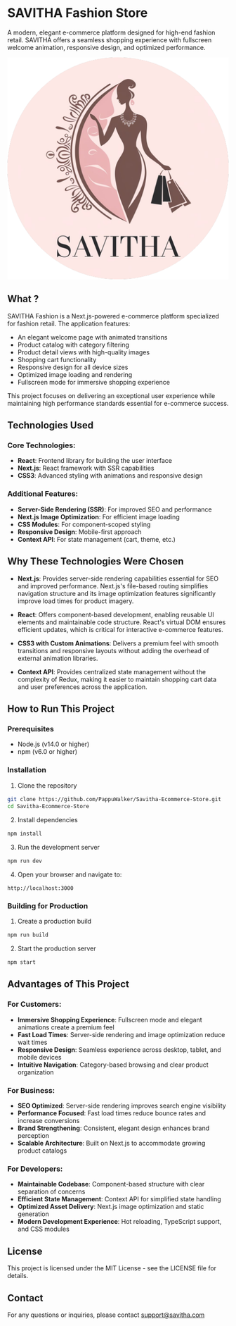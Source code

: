 # SAVITHA Fashion Store

A modern, elegant e-commerce platform designed for high-end fashion retail. SAVITHA offers a seamless shopping experience with fullscreen welcome animation, responsive design, and optimized performance.

<div align="center">
  <img src="public/Savitha%20Modern512.png" alt="SAVITHA Logo">
</div>

## What ?

SAVITHA Fashion is a Next.js-powered e-commerce platform specialized for fashion retail. The application features:

- An elegant welcome page with animated transitions
- Product catalog with category filtering
- Product detail views with high-quality images
- Shopping cart functionality
- Responsive design for all device sizes
- Optimized image loading and rendering
- Fullscreen mode for immersive shopping experience

This project focuses on delivering an exceptional user experience while maintaining high performance standards essential for e-commerce success.

## Technologies Used

### Core Technologies:
- **React**: Frontend library for building the user interface
- **Next.js**: React framework with SSR capabilities
- **CSS3**: Advanced styling with animations and responsive design

### Additional Features:
- **Server-Side Rendering (SSR)**: For improved SEO and performance
- **Next.js Image Optimization**: For efficient image loading
- **CSS Modules**: For component-scoped styling
- **Responsive Design**: Mobile-first approach
- **Context API**: For state management (cart, theme, etc.)

## Why These Technologies Were Chosen

- **Next.js**: Provides server-side rendering capabilities essential for SEO and improved performance. Next.js's file-based routing simplifies navigation structure and its image optimization features significantly improve load times for product imagery.

- **React**: Offers component-based development, enabling reusable UI elements and maintainable code structure. React's virtual DOM ensures efficient updates, which is critical for interactive e-commerce features.

- **CSS3 with Custom Animations**: Delivers a premium feel with smooth transitions and responsive layouts without adding the overhead of external animation libraries.

- **Context API**: Provides centralized state management without the complexity of Redux, making it easier to maintain shopping cart data and user preferences across the application.

## How to Run This Project

### Prerequisites
- Node.js (v14.0 or higher)
- npm (v6.0 or higher)

### Installation

1. Clone the repository
```bash
git clone https://github.com/PappuWalker/Savitha-Ecommerce-Store.git
cd Savitha-Ecommerce-Store
```

2. Install dependencies
```bash
npm install
```

3. Run the development server
```bash
npm run dev
```

4. Open your browser and navigate to:
```
http://localhost:3000
```

### Building for Production

1. Create a production build
```bash
npm run build
```

2. Start the production server
```bash
npm start
```

## Advantages of This Project

### For Customers:
- **Immersive Shopping Experience**: Fullscreen mode and elegant animations create a premium feel
- **Fast Load Times**: Server-side rendering and image optimization reduce wait times
- **Responsive Design**: Seamless experience across desktop, tablet, and mobile devices
- **Intuitive Navigation**: Category-based browsing and clear product organization

### For Business:
- **SEO Optimized**: Server-side rendering improves search engine visibility
- **Performance Focused**: Fast load times reduce bounce rates and increase conversions
- **Brand Strengthening**: Consistent, elegant design enhances brand perception
- **Scalable Architecture**: Built on Next.js to accommodate growing product catalogs

### For Developers:
- **Maintainable Codebase**: Component-based structure with clear separation of concerns
- **Efficient State Management**: Context API for simplified state handling
- **Optimized Asset Delivery**: Next.js image optimization and static generation
- **Modern Development Experience**: Hot reloading, TypeScript support, and CSS modules

## License

This project is licensed under the MIT License - see the LICENSE file for details.

## Contact

For any questions or inquiries, please contact support@savitha.com
